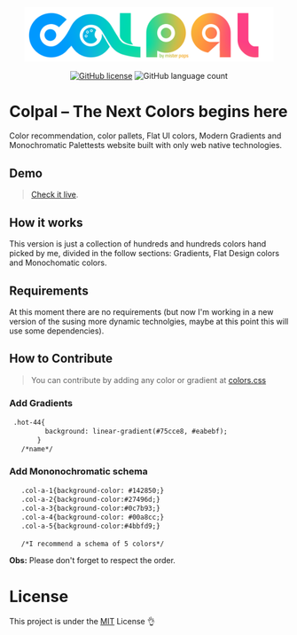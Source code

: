 <div align="center">
<img src="assets/img/logos/svg/cololpal_logo.svg" width="450px"></img>

[![GitHub license](https://img.shields.io/github/license/HenriqueChigumane/colpal?logoColor=red)](https://github.com/HenriqueChigumane/colpal/blob/master/LICENSE)
![GitHub language count](https://img.shields.io/github/languages/count/henriquechigumane/colpal)
 </div> 

# Colpal – The Next Colors begins here 
Color recommendation, color pallets, Flat UI colors, Modern Gradients and Monochromatic Palettests website built with only web native technologies.

 ## Demo
> [Check it live](https://themisterpaps.github.io/colpal).

## How it works
This version is just a collection of hundreds and hundreds colors hand picked by me, divided in the follow sections: Gradients, Flat Design colors and Monochomatic colors.
## Requirements
At this moment there are no requirements (but now I'm working in a new version of the susing more dynamic technolgies, maybe at this point this will use some dependencies).
## How to Contribute
> You can contribute by adding any color or gradient at [colors.css](assets/colors.css)

### Add Gradients
   ```
    .hot-44{
            background: linear-gradient(#75cce8, #eabebf);
          }
      /*name*/  
   ```
### Add Mononochromatic schema
   ```
      .col-a-1{background-color: #142850;}
      .col-a-2{background-color:#27496d;}
      .col-a-3{background-color:#0c7b93;}
      .col-a-4{background-color: #00a8cc;}
      .col-a-5{background-color:#4bbfd9;}

      /*I recommend a schema of 5 colors*/  
   ```
**Obs:** Please don't forget to respect the order.
 # License
 This project is under the [MIT](LICENSE.md) License 👌
